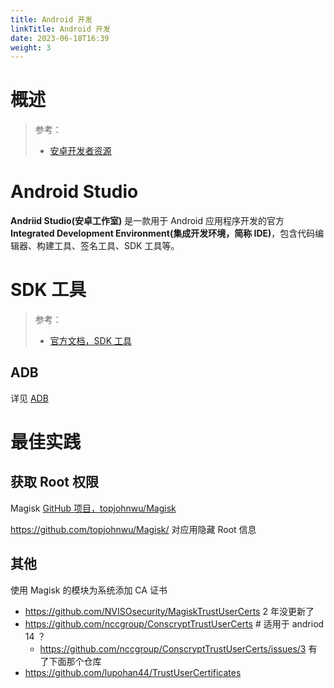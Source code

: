 ```yaml
---
title: Android 开发
linkTitle: Android 开发
date: 2023-06-18T16:39
weight: 3
---
```


# 概述

> 参考：
>
> - [安卓开发者资源](https://developer.android.com/)

# Android Studio

**Andriid Studio(安卓工作室)** 是一款用于 Android 应用程序开发的官方 **Integrated Development Environment(集成开发环境，简称 IDE)**，包含代码编辑器、构建工具、签名工具、SDK 工具等。

# SDK 工具

> 参考：
>
> - [官方文档，SDK 工具](https://developer.android.com/tools)

## ADB

详见 [ADB](/docs/Mobile%20device/Android%20MGMT/ADB.md)

# 最佳实践

## 获取 Root 权限

Magisk [GitHub 项目，topjohnwu/Magisk](https://github.com/topjohnwu/Magisk)

https://github.com/topjohnwu/Magisk/ 对应用隐藏 Root 信息

## 其他

使用 Magisk 的模块为系统添加 CA 证书

- https://github.com/NVISOsecurity/MagiskTrustUserCerts 2 年没更新了
- https://github.com/nccgroup/ConscryptTrustUserCerts # 适用于 andriod 14 ？
  - https://github.com/nccgroup/ConscryptTrustUserCerts/issues/3 有了下面那个仓库
- https://github.com/lupohan44/TrustUserCertificates
